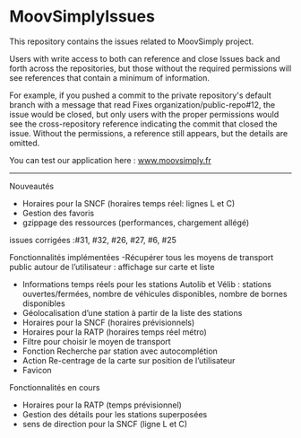 MoovSimplyIssues
================

This repository contains the issues related to MoovSimply project.

Users with write access to both can reference and close Issues back and forth across the repositories, but those without the required permissions will see references that contain a minimum of information.

For example, if you pushed a commit to the private repository's default branch with a message that read Fixes organization/public-repo#12, the issue would be closed, but only users with the proper permissions would see the cross-repository reference indicating the commit that closed the issue. Without the permissions, a reference still appears, but the details are omitted. 




You can test our application here : www.moovsimply.fr

-------------------------------------------------------------------------------

Nouveautés
- Horaires pour la SNCF (horaires temps réel: lignes L et C) 
- Gestion des favoris 
- gzippage des ressources (performances, chargement allégé)

issues corrigées :#31, #32, #26, #27, #6, #25

Fonctionnalités implémentées
-Récupérer tous les moyens de transport public autour de l’utilisateur : affichage sur carte et liste
- Informations temps réels pour les stations Autolib et Vélib : stations ouvertes/fermées, nombre de véhicules disponibles, nombre de bornes disponibles
- Géolocalisation d’une station à partir de la liste des stations
- Horaires pour la SNCF (horaires prévisionnels)
- Horaires pour la RATP (horaires temps réel métro)
- Filtre pour choisir le moyen de transport
- Fonction Recherche par station avec autocomplétion
- Action Re-centrage de la carte sur position de l’utilisateur
- Favicon

Fonctionnalités en cours
- Horaires pour la RATP (temps prévisionnel)
- Gestion des détails pour les stations superposées
- sens de direction pour la SNCF (ligne L et C)


